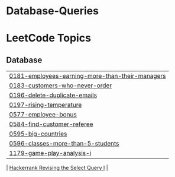 # Database-Queries
<!---LeetCode Topics Start-->
# LeetCode Topics
## Database
|  |
| ------- |
| [0181-employees-earning-more-than-their-managers](https://github.com/sahildando/Database-Queries/tree/master/0181-employees-earning-more-than-their-managers) |
| [0183-customers-who-never-order](https://github.com/sahildando/Database-Queries/tree/master/0183-customers-who-never-order) |
| [0196-delete-duplicate-emails](https://github.com/sahildando/Database-Queries/tree/master/0196-delete-duplicate-emails) |
| [0197-rising-temperature](https://github.com/sahildando/Database-Queries/tree/master/0197-rising-temperature) |
| [0577-employee-bonus](https://github.com/sahildando/Database-Queries/tree/master/0577-employee-bonus) |
| [0584-find-customer-referee](https://github.com/sahildando/Database-Queries/tree/master/0584-find-customer-referee) |
| [0595-big-countries](https://github.com/sahildando/Database-Queries/tree/master/0595-big-countries) |
| [0596-classes-more-than-5-students](https://github.com/sahildando/Database-Queries/tree/master/0596-classes-more-than-5-students) |
| [1179-game-play-analysis-i](https://github.com/sahildando/Database-Queries/tree/master/1179-game-play-analysis-i) |







| [Hackerrank Revising the Select Query I](https://www.hackerrank.com/challenges/revising-the-select-query/problem/) |
